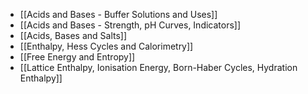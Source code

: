 - [[Acids and Bases - Buffer Solutions and Uses]]
- [[Acids and Bases - Strength, pH Curves, Indicators]]
- [[Acids, Bases and Salts]]
- [[Enthalpy, Hess Cycles and Calorimetry]]
- [[Free Energy and Entropy]]
- [[Lattice Enthalpy, Ionisation Energy, Born-Haber Cycles, Hydration Enthalpy]]